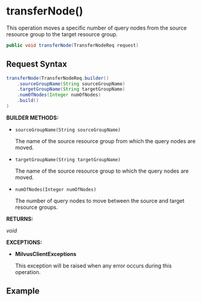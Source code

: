 # transferNode()

This operation moves a specific number of query nodes from the source resource group to the target resource group.

```java
public void transferNode(TransferNodeReq request)
```

## Request Syntax

```java
transferNode(TransferNodeReq.builder()
    .sourceGroupName(String sourceGroupName)
    .targetGroupName(String targetGroupName)
    .numOfNodes(Integer numOfNodes)
    .build()
)
```

**BUILDER METHODS:**

- `sourceGroupName(String sourceGroupName)`

    The name of the source resource group from which the query nodes are moved.

- `targetGroupName(String targetGroupName)`

    The name of the source resource group to which the query nodes are moved.

- `numOfNodes(Integer numOfNodes)`

    The number of query nodes to move between the source and target resource groups.

**RETURNS:**

*void*

**EXCEPTIONS:**

- **MilvusClientExceptions**

    This exception will be raised when any error occurs during this operation.

## Example

```java

```
